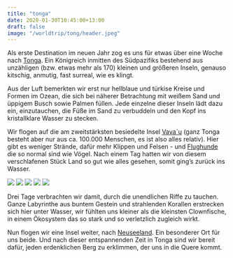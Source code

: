 ```yaml
---
title: "tonga"
date: 2020-01-30T10:45:00+13:00
draft: false
image: "/worldtrip/tong/header.jpeg"
---
```


Als erste Destination im neuen Jahr zog es uns für etwas über eine Woche nach [Tonga](https://de.wikipedia.org/wiki/Tonga). Ein Königreich inmitten des Südpazifiks bestehend aus unzähligen (bzw. etwas mehr als 170) kleinen und größeren Inseln, genauso kitschig, anmutig, fast surreal, wie es klingt.

Aus der Luft bemerkten wir erst nur hellblaue und türkise Kreise und Formen im Ozean, die sich bei näherer Betrachtung mit weißem Sand und üppigem Busch sowie Palmen füllen. Jede einzelne dieser Inseln lädt dazu ein, einzutauchen, die Füße im Sand zu verbuddeln und den Kopf ins kristallklare Wasser zu stecken.

Wir flogen auf die am zweitstärksten besiedelte Insel [Vavaˋu](https://de.wikipedia.org/wiki/Vavaʻu) (ganz Tonga besteht aber nur aus ca. 100.000 Menschen, es ist also alles relativ). Hier gibt es weniger Strände, dafür mehr Klippen und Felsen - und [Flughunde](https://de.wikipedia.org/wiki/Flughunde) die so normal sind wie Vögel. Nach einem Tag hatten wir von diesem verschlafenen Stück Land so gut wie alles gesehen, somit ging’s zurück ins Wasser.

![](/worldtrip/tong/tong_1.jpeg)
![](/worldtrip/tong/tong_2.jpeg)
![](/worldtrip/tong/tong_3.jpeg)
![](/worldtrip/tong/tong_4.jpeg)
![](/worldtrip/tong/tong_5.jpeg)

Drei Tage verbrachten wir damit, durch die unendlichen Riffe zu tauchen. Ganze Labyrinthe aus buntem Gestein und strahlenden Korallen erstrecken sich hier unter Wasser, wir fühlten uns kleiner als die kleinsten Clownfische, in einem Ökosystem das so stark und so verletzlich zugleich wirkt.

Nun flogen wir eine Insel weiter, nach [Neuseeland](https://de.wikipedia.org/wiki/Neuseeland). Ein besonderer Ort für uns beide. Und nach dieser entspannenden Zeit in Tonga sind wir bereit dafür, jeden erdenklichen Berg zu erklimmen, der uns in die Quere kommt.
